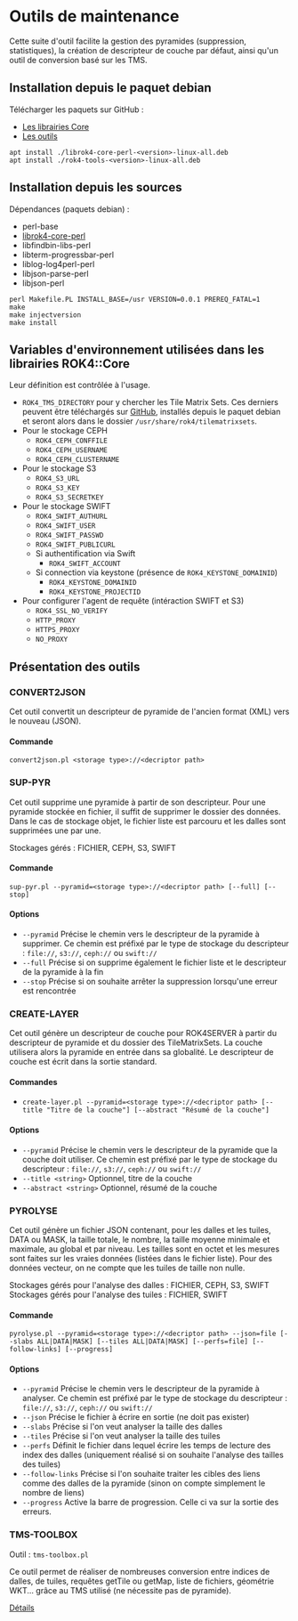 # Outils de maintenance

Cette suite d'outil facilite la gestion des pyramides (suppression, statistiques), la création de descripteur de couche par défaut, ainsi qu'un outil de conversion basé sur les TMS.

## Installation depuis le paquet debian

Télécharger les paquets sur GitHub : 

* [Les librairies Core](https://github.com/rok4/core-perl/releases/)
* [Les outils](https://github.com/rok4/tools/releases/)

```
apt install ./librok4-core-perl-<version>-linux-all.deb
apt install ./rok4-tools-<version>-linux-all.deb
```

## Installation depuis les sources

Dépendances (paquets debian) :

* perl-base
* [librok4-core-perl](https://github.com/rok4/core-perl/releases/)
* libfindbin-libs-perl
* libterm-progressbar-perl
* liblog-log4perl-perl
* libjson-parse-perl
* libjson-perl

```
perl Makefile.PL INSTALL_BASE=/usr VERSION=0.0.1 PREREQ_FATAL=1
make
make injectversion
make install
```

## Variables d'environnement utilisées dans les librairies ROK4::Core

Leur définition est contrôlée à l'usage.

* `ROK4_TMS_DIRECTORY` pour y chercher les Tile Matrix Sets. Ces derniers peuvent être téléchargés sur [GitHub](https://github.com/rok4/tilematrixsets/releases/), installés depuis le paquet debian et seront alors dans le dossier `/usr/share/rok4/tilematrixsets`.
* Pour le stockage CEPH
    - `ROK4_CEPH_CONFFILE`
    - `ROK4_CEPH_USERNAME`
    - `ROK4_CEPH_CLUSTERNAME`
* Pour le stockage S3
    - `ROK4_S3_URL`
    - `ROK4_S3_KEY`
    - `ROK4_S3_SECRETKEY`
* Pour le stockage SWIFT
    - `ROK4_SWIFT_AUTHURL`
    - `ROK4_SWIFT_USER`
    - `ROK4_SWIFT_PASSWD`
    - `ROK4_SWIFT_PUBLICURL`
    - Si authentification via Swift
        - `ROK4_SWIFT_ACCOUNT`
    - Si connection via keystone (présence de `ROK4_KEYSTONE_DOMAINID`)
        - `ROK4_KEYSTONE_DOMAINID`
        - `ROK4_KEYSTONE_PROJECTID`
* Pour configurer l'agent de requête (intéraction SWIFT et S3)
    - `ROK4_SSL_NO_VERIFY`
    - `HTTP_PROXY`
    - `HTTPS_PROXY`
    - `NO_PROXY`

## Présentation des outils

### CONVERT2JSON

Cet outil convertit un descripteur de pyramide de l'ancien format (XML) vers le nouveau (JSON).

#### Commande

`convert2json.pl <storage type>://<decriptor path>`

### SUP-PYR

Cet outil supprime une pyramide à partir de son descripteur. Pour une pyramide stockée en fichier, il suffit de supprimer le dossier des données. Dans le cas de stockage objet, le fichier liste est parcouru et les dalles sont supprimées une par une.

Stockages gérés : FICHIER, CEPH, S3, SWIFT

#### Commande

`sup-pyr.pl --pyramid=<storage type>://<decriptor path> [--full] [--stop]`

#### Options

* `--pyramid` Précise le chemin vers le descripteur de la pyramide à supprimer. Ce chemin est préfixé par le type de stockage du descripteur : `file://`, `s3://`, `ceph://` ou `swift://`
* `--full` Précise si on supprime également le fichier liste et le descripteur de la pyramide à la fin
* `--stop` Précise si on souhaite arrêter la suppression lorsqu'une erreur est rencontrée

### CREATE-LAYER

Cet outil génère un descripteur de couche pour ROK4SERVER à partir du descripteur de pyramide et du dossier des TileMatrixSets. La couche utilisera alors la pyramide en entrée dans sa globalité. Le descripteur de couche est écrit dans la sortie standard.

#### Commandes

* `create-layer.pl --pyramid=<storage type>://<decriptor path> [--title "Titre de la couche"] [--abstract "Résumé de la couche"]`

#### Options

* `--pyramid` Précise le chemin vers le descripteur de la pyramide que la couche doit utiliser. Ce chemin est préfixé par le type de stockage du descripteur : `file://`, `s3://`, `ceph://` ou `swift://`
* `--title <string>` Optionnel, titre de la couche
* `--abstract <string>` Optionnel, résumé de la couche

### PYROLYSE

Cet outil génère un fichier JSON contenant, pour les dalles et les tuiles, DATA ou MASK, la taille totale, le nombre, la taille moyenne minimale et maximale, au global et par niveau. Les tailles sont en octet et les mesures sont faites sur les vraies données (listées dans le fichier liste). Pour des données vecteur, on ne compte que les tuiles de taille non nulle.

Stockages gérés pour l'analyse des dalles : FICHIER, CEPH, S3, SWIFT
Stockages gérés pour l'analyse des tuiles : FICHIER, SWIFT

#### Commande

`pyrolyse.pl --pyramid=<storage type>://<decriptor path> --json=file [--slabs ALL|DATA|MASK] [--tiles ALL|DATA|MASK] [--perfs=file] [--follow-links] [--progress]`

#### Options

* `--pyramid` Précise le chemin vers le descripteur de la pyramide à analyser. Ce chemin est préfixé par le type de stockage du descripteur : `file://`, `s3://`, `ceph://` ou `swift://`
* `--json` Précise le fichier à écrire en sortie (ne doit pas exister)
* `--slabs` Précise si l'on veut analyser la taille des dalles
* `--tiles` Précise si l'on veut analyser la taille des tuiles
* `--perfs` Définit le fichier dans lequel écrire les temps de lecture des index des dalles (uniquement réalisé si on souhaite l'analyse des tailles des tuiles)
* `--follow-links` Précise si l'on souhaite traiter les cibles des liens comme des dalles de la pyramide (sinon on compte simplement le nombre de liens)
* `--progress` Active la barre de progression. Celle ci va sur la sortie des erreurs.

### TMS-TOOLBOX

Outil : `tms-toolbox.pl`

Ce outil permet de réaliser de nombreuses conversion entre indices de dalles, de tuiles, requêtes getTile ou getMap, liste de fichiers, géométrie WKT... grâce au TMS utilisé (ne nécessite pas de pyramide).

[Détails](./bin/tms-toolbox.md)
